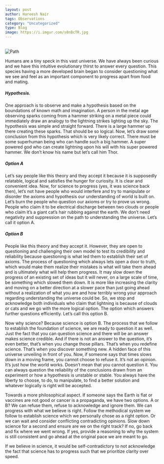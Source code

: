 ```yaml
---
layout: post
author: Hareesh Nair
tags: Observations
category: "Uncategorized"
type: Blog
image: https://i.imgur.com/s8nBcTR.jpg
---
```

\
![Path](https://i.imgur.com/s8nBcTR.jpg)

Humans are a tiny speck in this vast universe. We have always been curious and we have this intuitive evolutionary thirst to answer every question. This species having a more developed brain began to consider questioning what we see and feel as an important component to progress apart from food and mating.

##### Hypothesis.

One approach is to observe and make a hypothesis based on the boundations of known math and imagination. A person in the metal age observing sparks coming from a hammer striking on a metal piece could immediately draw an analogy  to the lightning strikes lighting up the sky. The hypothesis was simple and straight forward. There is a large hammer up there creating these sparks. That should be so logical. Now, let’s draw some conclusion from this hypothesis which is very likely correct. There must be some superhuman being who can handle such a big hammer. A super powered god who can create lightning upon his will with his super powered hammer. We don’t know his name but let’s call him Thor.

##### Option A

Let’s say people like this theory and they accept it because it is supposedly relatable, logical and satisfies the hunger for curiosity. It is clear and convenient idea. Now, for science to progress (yes, it was science back then), let’s not have people who would interfere and try to manipulate or disorder the axioms and hypothesis our understanding of world is built on. Let’s burn the people who question our axioms or try to prove us wrong. People who claim it to be electrical discharge between two clouds or people who claim it’s a giant cat’s hair rubbing against the earth. We don’t need negativity and suppression on the path to understanding the universe. Let’s call it option A.

##### Option B

People like this theory and they accept it. However, they are open to questioning and challenging their own model to test its credibility and reliability because questioning is what led them to establish their set of axioms. The process of questioning which always lets open a door to truth, which would make them realize their mistakes is what will take them ahead and is ultimately what will help them progress. It may slow down the progress of an existing set of ideas but it will never, on a large scale of time, be something which slowed them down. It is more like increasing the clarity and moving on a better direction at a slower pace than just going ahead without a realization of what you are and how terribly wrong your approach regarding understanding the universe could be. So, we stop and acknowledge both individuals who claim that lightning is because of clouds or cats and we go with the more logical option. The option which answers further questions efficiently. Let’s call this option B.

Now why science? Because science is option B. The process that we follow to establish the foundation of science, we are ready to question it as well. Just the fact that you can question science and there will be an answer makes science credible. And if there is not an answer to the question, it’s even better, that’s when you change those pillars. That’s when you redefine science. That’s when you discover something new. A hidden face of this universe unveiling in front of you. Now, if someone says that times slows down in a moving frame, you cannot choose to refuse it. It’s not an opinion. It’s just how the world works. Doesn’t mean that you cannot question it. You can always question the reliability of the conclusions drawn from an experiment or how a hypothesis is unstable or stable. You always have the liberty to choose, to do, to manipulate, to find a better solution and whatever logically is right will be accepted.



Towards a more philosophical aspect. If someone says the Earth is flat or vaccines are not good or cancer is a propaganda, we have two options. A or B? We can refuse them, refuse to acknowledge and ignore them. We can progress with what we believe is right. Follow the methodical system we follow to establish science which we personally chose as a right option. Or we can wait and consider conflicting contradicting opinions. Slow down science for a second and ensure are we on the right track? If no, go back and fix where we went wrong. If yes, provide a reasoning to why the system is still consistent and go ahead at the original pace we are meant to go.

If we believe in science, it would be self-contradictory to not acknowledge the fact that science has to progress such that we prioritize clarity over speed.